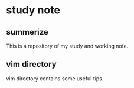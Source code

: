 study note
=====================================

summerize-------------------------------------This is a repository of my study and working note.vim directory-------------------------------------vim directory contains some useful tips.